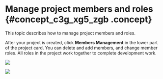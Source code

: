 # Manage project members and roles {#concept_c3g_xg5_zgb .concept}

This topic describes how to manage project members and roles.

After your project is created, click **Members Management** in the lower part of the project card. You can delete and add members, and change member roles. All roles in the project work together to complete development work.

![](http://static-aliyun-doc.oss-cn-hangzhou.aliyuncs.com/assets/img/135657/156134574641366_en-US.png)

![](http://static-aliyun-doc.oss-cn-hangzhou.aliyuncs.com/assets/img/135657/156134574641368_en-US.png)

